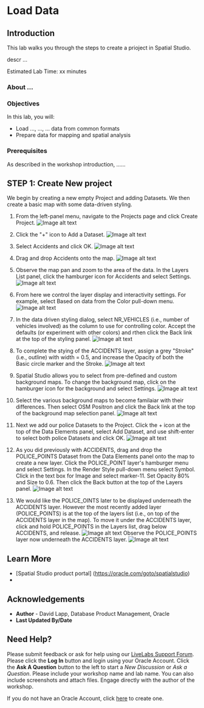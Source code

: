 # Load Data


## Introduction

This lab walks you through the steps to create a prioject in Spatial Studio. 

descr ...


Estimated Lab Time: xx minutes


### About ...


### Objectives

In this lab, you will:
* Load ..., ..., ... data from common formats
* Prepare data for mapping and spatial analysis

### Prerequisites

As described in the workshop introduction, ......


## **STEP 1:** Create New project

We begin by creating a new empty Project and adding Datasets. We then create a basic map with some data-driven styling.

1. From the left-panel menu, navigate to the Projects page and click Create Project.
![Image alt text](images/create-proj-1.png)

2. Click the "+" icon to Add a Dataset.
![Image alt text](images/create-proj-2.png)

3. Select Accidents and click OK.
![Image alt text](images/create-proj-3.png)

4. Drag and drop Accidents onto the map.
![Image alt text](images/create-proj-4.png)

5. Observe the map pan and zoom to the area of the data. In the Layers List panel, click the hamburger icon for Accidents and select Settings.
![Image alt text](images/create-proj-5.png)

6. From here we control the layer display and interactivity settings. For example, select Based on data from the Color pull-down menu.
 ![Image alt text](images/create-proj-6.png)

7. In the data driven styling dialog, select NR_VEHICLES (i.e., number of vehicles involved) as the column to use for controlling color. Accept the defaults (or experiment with other colors) and rthen click the Back link at the top of the styling panel.
 ![Image alt text](images/create-proj-7.png)

8. To complete the stying of the ACCIDENTS layer, assign a grey "Stroke" (i.e., outline)  with width = 0.5, and increase the Opacity of both the Basic circle marker and the Stroke. 
 ![Image alt text](images/create-proj-8.png)

9. Spatial Studio allows you to select from pre-defined and custom background maps. To change the background map, click on the hamburger icon for the background and select Settings.
 ![Image alt text](images/create-proj-9.png)

10. Select the various background maps to become familaiar with their differences. Then select OSM Positron and click the Back link at the top of the background map selection panel.
 ![Image alt text](images/create-proj-10.png)

11. Next we add our police Datasets to the Project.  Click the + icon at the top of the Data Elements panel, select Add Dataset, and use shift-enter to select both police Datasets and click OK.
 ![Image alt text](images/create-proj-11.png)

 12. As you did previously with ACCIDENTS, drag and drop the POLICE\_POINTS Dataset from the Data Elements panel onto the map to create a new layer. Click the POLICE\_POINT layer's hamburger menu and select Settings. In the Render Style pull-down menu select Symbol. Click in the text box for Image and select marker-11. Set Opacity 80% and Size to 0.6. Then click the Back button at the top of the Layers panel.
 ![Image alt text](images/create-proj-12.png)

 13. We would like the POLICE\_OINTS later to be displayed underneath the ACCIDENTS layer. However the most recently added layer (POLICE\_POINTS) is at the top of the layers list (i.e., on top of the ACCIDENTS layer in the map). To move it under the ACCIDENTS layer, click and hold POLICE\_POINTS in the Layers list, drag below ACCIDENTS, and release.
 ![Image alt text](images/create-proj-13.png)
 Observe the POLICE\_POINTS layer now underneath the ACCIDENTS layer.
  ![Image alt text](images/create-proj-14.png)

## Learn More
* [Spatial Studio product portal] (https://oracle.com/goto/spatialstudio)
* 


## Acknowledgements
* **Author** - David Lapp, Database Product Management, Oracle
* **Last Updated By/Date** 

## Need Help?
Please submit feedback or ask for help using our [LiveLabs Support Forum](https://community.oracle.com/tech/developers/categories/oracle-spatial). Please click the **Log In** button and login using your Oracle Account. Click the **Ask A Question** button to the left to start a *New Discussion* or *Ask a Question*.  Please include your workshop name and lab name.  You can also include screenshots and attach files.  Engage directly with the author of the workshop.

If you do not have an Oracle Account, click [here](https://profile.oracle.com/myprofile/account/create-account.jspx) to create one.
